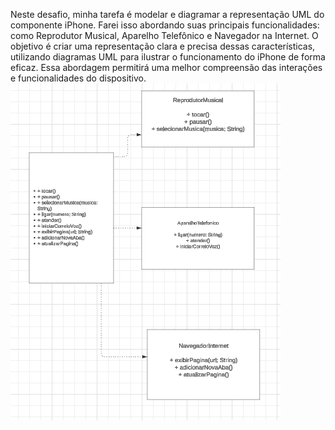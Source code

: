 Neste desafio, minha tarefa é modelar e diagramar a representação UML do componente iPhone. Farei isso abordando suas principais funcionalidades: como Reprodutor Musical, Aparelho Telefônico e Navegador na Internet. O objetivo é criar uma representação clara e precisa dessas características, utilizando diagramas UML para ilustrar o funcionamento do iPhone de forma eficaz. Essa abordagem permitirá uma melhor compreensão das interações e funcionalidades do dispositivo.
![Diagrama UML](https://github.com/jrcarlooss/POO-Desafio.DIO/blob/main/DiagramaUML.PNG)
